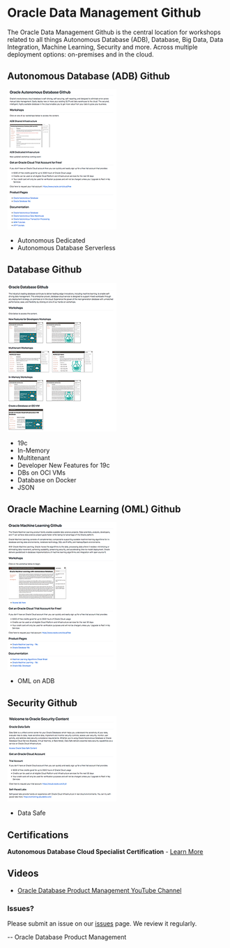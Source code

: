 # Oracle Data Management Github

The Oracle Data Management Github is the central location for workshops related to all things Autonomous Database (ADB), Database, Big Data, Data Integration, Machine Learning, Security and more.  Across multiple deployment options:  on-premises and in the cloud.  

## Autonomous Database (ADB) Github
[![](./images/adbgithub.png)](./autonomous-database) 
- Autonomous Dedicated 
- Autonomous Database Serverless

## Database Github
[![](./images/dbgithub.png)](./database) 
- 19c
- In-Memory
- Multitenant
- Developer New Features for 19c
- DBs on OCI VMs
- Database on Docker
- JSON
  
## Oracle Machine Learning (OML) Github
[![](./images/omlgithub.png)](./oracle-machine-learning) 
- OML on ADB
  
## Security Github
[![](./images/secgithub.png)](./security) 

- Data Safe

## Certifications ##

**Autonomous Database Cloud Specialist Certification** - [Learn More]([here](https://education.oracle.com/oracle-autonomous-database-cloud-2019-certified-specialist/trackp_OADB19))

## Videos
- [Oracle Database Product Management YouTube Channel](https://www.youtube.com/channel/UCr6mzwq_gcdsefQWBI72wIQ)

### Issues?
Please submit an issue on our [issues](https://github.com/oracle/learning-library/issues) page.  We review it regularly.

-- Oracle Database Product Management





